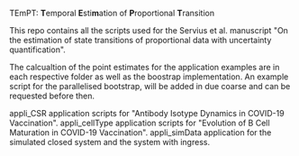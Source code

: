 TEmPT: **T**emporal **E**sti**m**ation of **P**roportional **T**ransition

This repo contains all the scripts used for the Servius et al. manuscript "On the estimation of state transitions of proportional data with uncertainty quantification".

The calcualtion of the point estimates for the application examples are in each respective folder as well as the boostrap implementation. An example script for the parallelised bootstrap, will be added in due coarse and can be requested before then.


appli_CSR               application scripts for "Antibody Isotype Dynamics in COVID-19 Vaccination".
appli_cellType          application scripts for "Evolution of B Cell Maturation in COVID-19 Vaccination".
appli_simData           application for the simulated closed system and the system with ingress.
